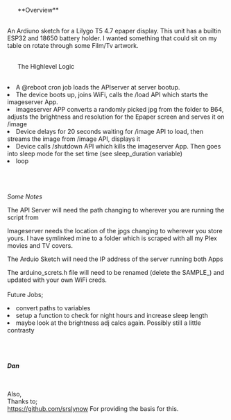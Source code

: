 

<ul>**Overview**</ul><br>
An Ardiuno sketch for a Lilygo T5 4.7 epaper display. This unit has a builtin ESP32 and 18650 battery holder. I wanted something that could sit on my table on rotate through some Film/Tv artwork. 
<br><br>

<ul>The Highlevel Logic</ul> <br>
<li>A @reboot cron job loads the APIserver at server bootup.</li>
<li>The device boots up, joins WiFi, calls the /load API which starts the imageserver App.</li>
<li>imageserver APP converts a randomly picked jpg from the folder to B64, adjusts the brightness and resolution for the Epaper screen and serves it on /image</li>
<li>Device delays for 20 seconds waiting for /image API to load, then streams the image from /image API, displays it</li>
<li>Device calls /shutdown API which kills the imageserver App. Then goes into sleep mode for the set time (see sleep_duration variable)</li>
<li>loop</li>



<br><br><br>
*Some Notes*<br>

The API Server will need the path  changing to wherever you are running the script from

Imageserver needs the location of the jpgs changing to wherever you store yours. I have symlinked mine to a folder which is scraped with all my Plex movies and TV covers.

The Arduio Sketch will need the IP address of the server running both Apps

The arduino_screts.h file will need to be renamed (delete the SAMPLE_) and updated with your own WiFi creds.
<br><br>
Future Jobs;
<li>convert paths to variables</li>
<li>setup a function to check for night hours and increase sleep length</li>
<li>maybe look at the brightness adj calcs again. Possibly still a little contrasty</li>


<br><br><br>
<b><i>Dan</i></b>

  <br><br>
Also,<br>
Thanks to;<br>
https://github.com/srslynow
For providing the basis for this.
